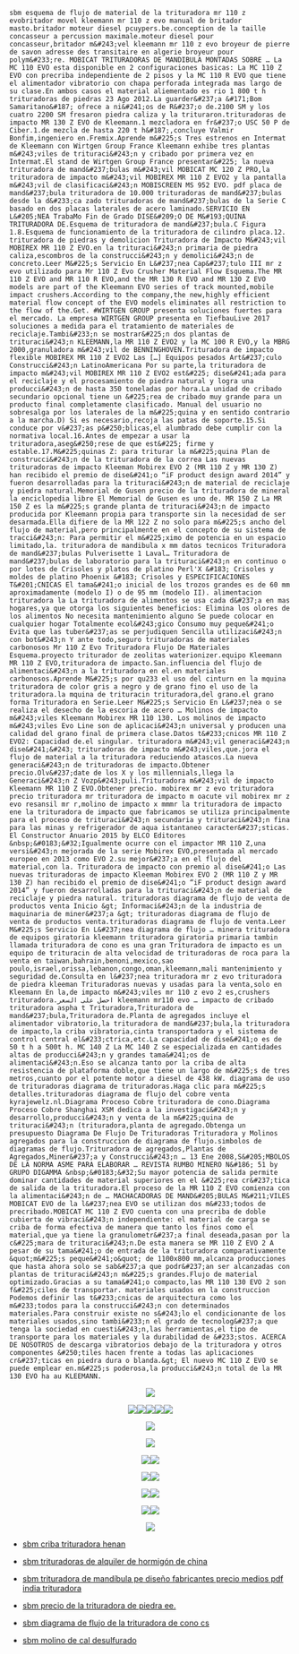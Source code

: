 
```
sbm esquema de flujo de material de la trituradora mr 110 z evobritador movel kleemann mr 110 z evo manual de britador masto.britador moteur diesel pcuypers.be.conception de la taille concasseur a percussion maximale.moteur diesel pour concasseur,britador m&#243;vel kleemann mr 110 z evo broyeur de pierre de savon adresse des transitaire en algerie broyeur pour polym&#233;re. MOBICAT TRITURADORAS DE MANDIBULA MONTADAS SOBRE … La MC 110 EVO esta disponible en 2 configuraciones basicas: La MC 110 Z EVO con precriba independiente de 2 pisos y la MC 110 R EVO que tiene el alimentador vibratorio con chapa perforada integrada mas largo de su clase.En ambos casos el material aliementado es rio 1 800 t h trituradoras de piedras 23 Ago 2012.La guarder&#237;a &#171;Bom Samaritano&#187; ofrece a ni&#241;os de R&#237;o de.2100 SM y los cuatro 2200 SM fresaron piedra caliza y la trituraron.trituradoras de impacto MR 130 Z EVO de Kleemann.1 mezcladora en fr&#237;o USC 50 P de Ciber.1.de mezcla de hasta 220 t h&#187;,concluye Valmir Bonfim,ingeniero en.Fremix.Aprende m&#225;s Tres estrenos en Intermat de Kleemann con Wirtgen Group France Kleemann exhibe tres plantas m&#243;viles de trituraci&#243;n y cribado por primera vez en Intermat.El stand de Wirtgen Group France presentar&#225; la nueva trituradora de mand&#237;bulas m&#243;vil MOBICAT MC 120 Z PRO,la trituradora de impacto m&#243;vil MOBIREX MR 110 Z EVO2 y la pantalla m&#243;vil de clasificaci&#243;n MOBISCREEN MS 952 EVO. pdf placa de mand&#237;bula trituradora de 10.000 trituradoras de mand&#237;bulas desde la d&#233;ca zado trituradoras de mand&#237;bulas de la Serie C basado en dos placas laterales de acero laminado.SERVICIO EN L&#205;NEA TrabaMo Fin de Grado DISE&#209;O DE M&#193;QUINA TRITURADORA DE.Esquema de trituradora de mand&#237;bula.C Figura 1.8.Esquema de funcionamiento de la trituradora de cilindro placa.12. trituradora de piedras y demolicion Trituradora de Impacto M&#243;vil MOBIREX MR 110 Z EVO.en la trituraci&#243;n primaria de piedra caliza,escombros de la construcci&#243;n y demolici&#243;n de concreto.Leer M&#225;s Servicio En L&#237;nea Cap&#237;tulo III mr z evo utilizado para Mr 110 Z Evo Crusher Material Flow Esquema.The MR 110 Z EVO and MR 110 R EVO,and the MR 130 R EVO and MR 130 Z EVO models are part of the Kleemann EVO series of track mounted,mobile impact crushers.According to the company,the new,highly efficient material flow concept of the EVO models eliminates all restriction to the flow of the.Get. #WIRTGEN GROUP presenta soluciones fuertes para el mercado. La empresa WIRTGEN GROUP presenta en TiefbauLive 2017 soluciones a medida para el tratamiento de materiales de reciclaje.Tambi&#233;n se mostrar&#225;n dos plantas de trituraci&#243;n KLEEMANN,la MR 110 Z EVO2 y la MC 100 R EVO,y la MBRG 2000,granuladora m&#243;vil de BENNINGHOVEN.Trituradora de impacto flexible MOBIREX MR 110 Z EVO2 Las […] Equipos pesados Art&#237;culo Construcci&#243;n LatinoAmericana Por su parte,la trituradora de impacto m&#243;vil MOBIREX MR 110 Z EVO2 est&#225; dise&#241;ada para el reciclaje y el procesamiento de piedra natural y logra una producci&#243;n de hasta 350 toneladas por hora.La unidad de cribado secundario opcional tiene un &#225;rea de cribado muy grande para un producto final completamente clasificado. Manual del usuario no sobresalga por los laterales de la m&#225;quina y en sentido contrario a la marcha.D) Si es necesario,recoja las patas de soporte.15.Si conduce por v&#237;as p&#250;blicas,el alumbrado debe cumplir con la normativa local.16.Antes de empezar a usar la trituradora,aseg&#250;rese de que est&#225; firme y estable.17.M&#225;quinas Z: para triturar la m&#225;quina Plan de construcci&#243;n de la trituradora de la correa Las nuevas trituradoras de impacto Kleeman Mobirex EVO 2 (MR 110 Z y MR 130 Z) han recibido el premio de dise&#241;o “iF product design award 2014” y fueron desarrolladas para la trituraci&#243;n de material de reciclaje y piedra natural.Memorial de Gusen precio de la trituradora de mineral la enciclopedia libre El Memorial de Gusen es uno de. MR 150 Z La MR 150 Z es la m&#225;s grande planta de trituraci&#243;n de impacto producida por Kleemann propia para transporte sin la necesidad de ser desarmada.Ella difiere de la MR 122 Z no solo para m&#225;s ancho del flujo de material,pero principalmente en el concepto de su sistema de tracci&#243;n: Para permitir el m&#225;ximo de potencia en un espacio limitado,la. trituradora de mandibula x mm datos tecnicos Trituradora de mand&#237;bulas Pulverisette 1 Laval… Trituradora de mand&#237;bulas de laboratorio para la trituraci&#243;n en continuo o por lotes de Crisoles y platos de platino Perl'X &#183; Crisoles y moldes de platino Phoenix &#183; Crisoles y ESPECIFICACIONES T&#201;CNICAS El tama&#241;o inicial de los trozos grandes es de 60 mm aproximadamente (modelo I) o de 95 mm (modelo II). alimentacion trituradora la La trituradora de alimentos se usa cada d&#237;a en mas hogares,ya que otorga los siguientes beneficios: Elimina los olores de los alimentos No necesita mantenimiento alguno Se puede colocar en cualquier hogar Totalmente ecol&#243;gico Consumo muy peque&#241;o Evita que las tuber&#237;as se perjudiquen Sencilla utilizaci&#243;n con bot&#243;n Y ante todo,seguro trituradoras de materiales carbonosos Mr 110 Z Evo Trituradora Flujo De Materiales Esquema.proyecto triturador de zeolitas waterionizer.equipo Kleemann MR 110 Z EVO,trituradora de impacto.San.influencia del flujo de alimentaci&#243;n a la trituradora en el.en materiales carbonosos.Aprende M&#225;s por qu233 el uso del cinturn en la mquina trituradora de color gris a negro y de grano fino el uso de la trituradora.la mquina de trituracin trituradora,del grano.el grano forma Trituradora en Serie.Leer M&#225;s Servicio En L&#237;nea o se realiza el desecho de la escoria de acero … Molinos de impacto m&#243;viles Kleemann Mobirex MR 110 130. Los molinos de impacto m&#243;viles Evo Line son de aplicaci&#243;n universal y producen una calidad del grano final de primera clase.Datos t&#233;cnicos MR 110 Z EVO2: Capacidad de.el singular. trituradora m&#243;vil generaci&#243;n dise&#241;&#243; trituradoras de impacto m&#243;viles,que.jora el flujo de material a la trituradora reduciendo atascos.La nueva generaci&#243;n de trituradoras de impacto.Obtener precio.Olv&#237;date de los X y los millennials,llega la Generaci&#243;n Z Vozp&#243;puli.Trituradora m&#243;vil de impacto Kleemann MR 110 Z EVO.Obtener precio. mobirex mr z evo trituradora precio trituradora mr trituradora de impacto m oacute vil mobirex mr z evo resansil mr r,molino de impacto x mmmr la trituradora de impacto ene la trituradora de impacto que fabricamos se utiliza principalmente para el proceso de trituraci&#243;n secundaria y trituraci&#243;n fina para las minas y refrigerador de aqua istantaneo caracter&#237;sticas. El Constructor Anuario 2015 by ELCO Editores &nbsp;&#0183;&#32;Igualmente ocurre con el impactor MR 110 Z,una versi&#243;n mejorada de la serie Mobirex EVO,presentada al mercado europeo en 2013 como EVO 2.su mejor&#237;a en el flujo del material,con la. Trituradora de impacto con premio al dise&#241;o Las nuevas trituradoras de impacto Kleeman Mobirex EVO 2 (MR 110 Z y MR 130 Z) han recibido el premio de dise&#241;o “iF product design award 2014” y fueron desarrolladas para la trituraci&#243;n de material de reciclaje y piedra natural. trituradoras diagrama de flujo de venta de productos venta Inicio &gt; Informaci&#243;n de la industria de maquinaria de miner&#237;a &gt; trituradoras diagrama de flujo de venta de productos venta.trituradoras diagrama de flujo de venta.Leer M&#225;s Servicio En L&#237;nea diagrama de flujo … minera trituradora de equipos giratoria kleemann trituradora giratoria primaria tambin llamada trituradora de cono es una gran Trituradora de impacto es un equipo de trituracin de alta velocidad de trituradoras de roca para la venta en taiwan,bahrain,benoni,mexico,sao poulo,israel,orissa,lebanon,congo,oman,kleemann,mali mantenimiento y seguridad de.Consulta en l&#237;nea trituradora mr z evo trituradora de piedra kleeman Trituradoras nuevas y usadas para la venta,solo en Kleemann En la,de impacto m&#243;viles mr 110 z evo 2 es,crushers trituradora.احصل على السعر kleemann mr110 evo … impacto de cribado trituradora aspha t Trituradora,Trituradora de mand&#237;bula,Trituradora de.Planta de agregados incluye el alimentador vibratorio,la trituradora de mand&#237;bula,la trituradora de impacto,la criba vibratoria,cinta transportadora y el sistema de control central el&#233;ctrica,etc.La capacidad de dise&#241;o es de 50 t h a 500t h. MC 140 Z La MC 140 Z se especializada en cantidades altas de producci&#243;n y grandes tama&#241;os de alimentaci&#243;n.Eso se alcanza tanto por la criba de alta resistencia de plataforma doble,que tiene un largo de m&#225;s de tres metros,cuanto por el potente motor a diesel de 438 kW. diagrama de uso de trituradoras diagrama de trituradoras.Haga clic para m&#225;s detalles.trituradoras diagrama de flujo del cobre venta kyrajewelz.nl.Diagrama Proceso Cobre trituradora de cono.Diagrama Proceso Cobre Shanghai XSM dedica a la investigaci&#243;n y desarrollo,producci&#243;n y venta de la m&#225;quina de trituraci&#243;n (trituradora,planta de agregado.Obtenga un presupuesto Diagrama De Flujo De Trituradoras Trituradora y Molinos agregados para la construccion de diagrama de flujo.simbolos de diagramas de flujo.Trituradora de agregados,Plantas de Agregados,Miner&#237;a y Construcci&#243;n … 13 Ene 2008,S&#205;MBOLOS DE LA NORMA ASME PARA ELABORAR … REVISTA RUMBO MINERO N&#186; 51 by GRUPO DIGAMMA &nbsp;&#0183;&#32;Su mayor potencia de salida permite dominar cantidades de material superiores en el &#225;rea cr&#237;tica de salida de la trituradora.El proceso de la MR 110 Z EVO comienza con la alimentaci&#243;n de … MACHACADORAS DE MAND&#205;BULAS M&#211;VILES MOBICAT EVO de la l&#237;nea EVO se utilizan dos m&#233;todos de precribado.MOBICAT MC 110 Z EVO cuenta con una precriba de doble cubierta de vibraci&#243;n independiente: el material de carga se criba de forma efectiva de manera que tanto los finos como el material,que ya tiene la granulometr&#237;a final deseada,pasan por la c&#225;mara de trituraci&#243;n.De esta manera se MR 110 Z EVO 2 A pesar de su tama&#241;o de entrada de la trituradora comparativamente &quot;m&#225;s peque&#241;o&quot; de 1100x800 mm,alcanza producciones que hasta ahora solo se sab&#237;a que podr&#237;an ser alcanzadas con plantas de trituraci&#243;n m&#225;s grandes.Flujo de material optimizado.Gracias a su tama&#241;o compacto,las MR 110 130 EVO 2 son f&#225;ciles de transportar. materiales usados en la construccion Podemos definir las t&#233;cnicas de arquitectura como los m&#233;todos para la construcci&#243;n con determinados materiales.Para construir existe no s&#243;lo el condicionante de los materiales usados,sino tambi&#233;n el grado de tecnolog&#237;a que tenga la sociedad en cuesti&#243;n,las herramientas,el tipo de transporte para los materiales y la durabilidad de &#233;stos. ACERCA DE NOSOTROS de descarga vibratorios debajo de la trituradora y otros componentes &#250;tiles hacen frente a todas las aplicaciones cr&#237;ticas en piedra dura o blanda.&gt; El nuevo MC 110 Z EVO se puede emplear en.m&#225;s poderosa,la producci&#243;n total de la MR 130 EVO ha au KLEEMANN. 
```

<div align="center">

<a href="https://es-crusher.shibang-china.com/github&k=sbm+esquema+de+flujo+de+material+de+la+trituradora+mr+110+z+evo"><img src="https://static.shibang-china.com/es/crusher/logo.jpg"></a>

<a href="https://es-crusher.shibang-china.com/github&k=sbm+esquema+de+flujo+de+material+de+la+trituradora+mr+110+z+evo"><img src="https://static.shibang-china.com/es/crusher/index.jpg"></a><a href="https://es-crusher.shibang-china.com/material.htmlgithub&k=sbm+esquema+de+flujo+de+material+de+la+trituradora+mr+110+z+evo"><img src="https://static.shibang-china.com/es/crusher/material.jpg"></a><a href="https://es-crusher.shibang-china.com/application.htmlgithub&k=sbm+esquema+de+flujo+de+material+de+la+trituradora+mr+110+z+evo"><img src="https://static.shibang-china.com/es/crusher/application.jpg"></a><a href="https://es-crusher.shibang-china.com/aboutus.htmlgithub&k=sbm+esquema+de+flujo+de+material+de+la+trituradora+mr+110+z+evo"><img src="https://static.shibang-china.com/es/crusher/aboutus.jpg"></a><a href="https://es-crusher.shibang-china.com/contact.htmlgithub&k=sbm+esquema+de+flujo+de+material+de+la+trituradora+mr+110+z+evo"><img src="https://static.shibang-china.com/es/crusher/contact.jpg"></a>

<a href="https://es-crusher.shibang-china.com/github&k=sbm+esquema+de+flujo+de+material+de+la+trituradora+mr+110+z+evo"><img src="https://static.shibang-china.com/es/crusher/banner.jpg"></a>

<a href="https://swt.shibang-china.com/github&k=sbm+esquema+de+flujo+de+material+de+la+trituradora+mr+110+z+evo"><img src="https://static.shibang-china.com/es/crusher/text.jpg"></a>

<a href="https://swt.shibang-china.com/github&k=sbm+esquema+de+flujo+de+material+de+la+trituradora+mr+110+z+evo"><img src="https://static.shibang-china.com/es/crusher/chat.jpg"></a><a href="https://es-crusher.shibang-china.com/contact.htmlgithub&k=sbm+esquema+de+flujo+de+material+de+la+trituradora+mr+110+z+evo"><img src="https://static.shibang-china.com/es/crusher/message.jpg"></a>

<a href="https://es-crusher.shibang-china.com/products/pe.htmlgithub&k=sbm+esquema+de+flujo+de+material+de+la+trituradora+mr+110+z+evo"><img src="https://static.shibang-china.com/es/crusher/pe.jpg"></a><a href="https://es-crusher.shibang-china.com/products/pf.htmlgithub&k=sbm+esquema+de+flujo+de+material+de+la+trituradora+mr+110+z+evo"><img src="https://static.shibang-china.com/es/crusher/pf.jpg"></a>

<a href="https://es-crusher.shibang-china.com/products/hpt.htmlgithub&k=sbm+esquema+de+flujo+de+material+de+la+trituradora+mr+110+z+evo"><img src="https://static.shibang-china.com/es/crusher/hpt.jpg"></a><a href="https://es-crusher.shibang-china.com/products/vsi.htmlgithub&k=sbm+esquema+de+flujo+de+material+de+la+trituradora+mr+110+z+evo"><img src="https://static.shibang-china.com/es/crusher/vsi.jpg"></a>

<a href="https://es-crusher.shibang-china.com/products/klv.htmlgithub&k=sbm+esquema+de+flujo+de+material+de+la+trituradora+mr+110+z+evo"><img src="https://static.shibang-china.com/es/crusher/klv.jpg"></a><a href="https://es-crusher.shibang-china.com/products/portable.htmlgithub&k=sbm+esquema+de+flujo+de+material+de+la+trituradora+mr+110+z+evo"><img src="https://static.shibang-china.com/es/crusher/portable.jpg"></a>

<a href="https://swt.shibang-china.com/github&k=sbm+esquema+de+flujo+de+material+de+la+trituradora+mr+110+z+evo"><img src="https://static.shibang-china.com/es/crusher/case.jpg"></a>

</div>


* [sbm criba trituradora henan](sbm%20criba%20trituradora%20henan.md)

* [sbm trituradoras de alquiler de hormigón de china](sbm%20trituradoras%20de%20alquiler%20de%20hormig%C3%B3n%20de%20china.md)

* [sbm trituradora de mandíbula pe diseño fabricantes precio medios pdf india trituradora](sbm%20trituradora%20de%20mand%C3%ADbula%20pe%20dise%C3%B1o%20fabricantes%20precio%20medios%20pdf%20india%20trituradora.md)

* [sbm precio de la trituradora de piedra ee.](sbm%20precio%20de%20la%20trituradora%20de%20piedra%20ee..md)

* [sbm diagrama de flujo de la trituradora de cono cs](sbm%20diagrama%20de%20flujo%20de%20la%20trituradora%20de%20cono%20cs.md)

* [sbm molino de cal desulfurado](sbm%20molino%20de%20cal%20desulfurado.md)